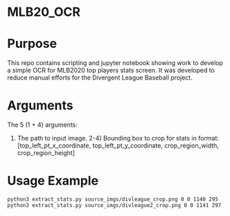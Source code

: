# MLB20_OCR

# Purpose
This repo contains scripting and jupyter notebook showing work to develop a simple OCR for MLB2020 top players stats screen. It was developed to reduce manual efforts for the Divergent League Baseball project.

# Arguments
The 5 (1 + 4) arguments:
1) The path to input image.
2-4) Bounding box to crop for stats in format: [top_left_pt_x_coordinate, top_left_pt_y_coordinate, crop_region_width, crop_region_height]

# Usage Example
```
python3 extract_stats.py source_imgs/divleague_crop.png 0 0 1140 295
python3 extract_stats.py source_imgs/divleague2_crop.png 0 0 1141 297
```